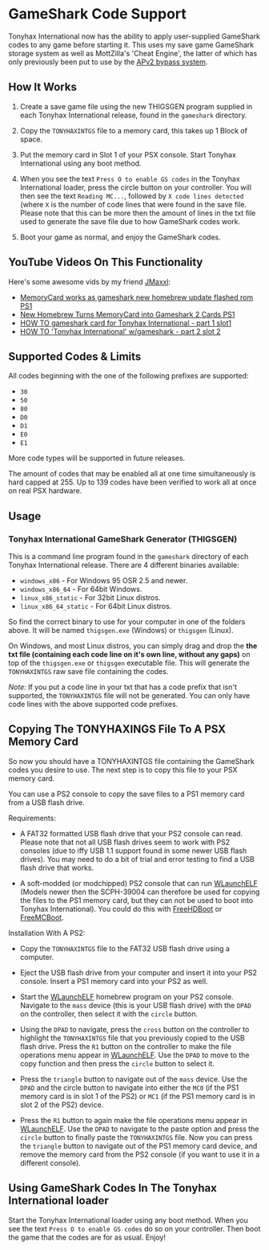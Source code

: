 # GameShark Code Support

Tonyhax International now has the ability to apply user-supplied GameShark codes to any game before starting it. This uses my save game GameShark storage system as well as MottZilla's 'Cheat Engine', the latter of which has only previously been put to use by the [APv2 bypass system](anti-piracy-bypass.md).

## How It Works

1) Create a save game file using the new THIGSGEN program supplied in each Tonyhax International release, found in the `gameshark` directory.

2) Copy the `TONYHAXINTGS` file to a memory card, this takes up 1 Block of space.

3) Put the memory card in Slot 1 of your PSX console. Start Tonyhax International using any boot method.

4) When you see the text `Press O to enable GS codes` in the Tonyhax International loader, press the circle button on your controller. You will then see the text `Reading MC...`, followed by `X code lines detected` (where `X` is the number of code lines that were found in the save file. Please note that this can be more then the amount of lines in the txt file used to generate the save file due to how GameShark codes work.
5) Boot your game as normal, and enjoy the GameShark codes.

## YouTube Videos On This Functionality

Here's some awesome vids by my friend [JMaxxl](https://github.com/JMaxxL):

* [MemoryCard works as gameshark new homebrew update flashed rom PS1](https://www.youtube.com/watch?v=msFBSE9-_n4)
* [New Homebrew Turns MemoryCard into Gameshark 2 Cards PS1](https://www.youtube.com/watch?v=rxkbzgrx2zk)
* [HOW TO gameshark card for Tonyhax International - part 1 slot1](https://www.youtube.com/watch?v=CaTJwnGzPCo)
* [HOW TO 'Tonyhax International' w/gameshark - part 2 slot 2](https://www.youtube.com/watch?v=TNlltRoVvjk)

## Supported Codes & Limits

All codes beginning with the one of the following prefixes are supported:

* `30`
* `50`
* `80`
* `D0`
* `D1`
* `E0`
* `E1`

More code types will be supported in future releases.

The amount of codes that may be enabled all at one time simultaneously is hard capped at 255. Up to 139 codes have been verified to work all at once on real PSX hardware.

## Usage

### Tonyhax International GameShark Generator (THIGSGEN)

This is a command line program found in the `gameshark` directory of each Tonyhax International release. There are 4 different binaries available:

*   `windows_x86` - For Windows 95 OSR 2.5 and newer.
*   `windows_x86_64` - For 64bit Windows.
*   `linux_x86_static` - For 32bit Linux distros.
*   `linux_x86_64_static` - For 64bit Linux distros.

So find the correct binary to use for your computer in one of the folders above. It will be named `thigsgen.exe` (Windows) or `thigsgen` (Linux). 

On Windows, and most Linux distros, you can simply drag and drop the **the txt file (containing each code line on it's own line, without any gaps)** on top of the `thigsgen.exe` or `thigsgen` executable file. This will generate the `TONYHAXINTGS` raw save file containing the codes.

_Note:_ If you put a code line in your txt that has a code prefix that isn't supported, the `TONYHAXINTGS` file will not be generated. You can only have code lines with the above supported code prefixes.

## Copying The TONYHAXINGS File To A PSX Memory Card

So now you should have a TONYHAXINTGS file containing the GameShark codes you desire to use. The next step is to copy this file to your PSX memory card.

You can use a PS2 console to copy the save files to a PS1 memory card from a USB flash drive.

Requirements:

* A FAT32 formatted USB flash drive that your PS2 console can read. Please note that not all USB flash drives seem to work with PS2 consoles (due to iffy USB 1.1 support found in some newer USB flash drives). You may need to do a bit of trial and error testing to find a USB flash drive that works.

* A soft-modded (or modchipped) PS2 console that can run [WLaunchELF](https://github.com/ps2homebrew/wLaunchELF) (Models newer then the SCPH-39004 can therefore be used for copying the files to the PS1 memory card, but they can not be used to boot into Tonyhax International). You could do this with [FreeHDBoot](https://www.ps2-home.com/forum/viewtopic.php?t=5208) or [FreeMCBoot](https://www.ps2-home.com/forum/viewtopic.php?t=1248).

Installation With A PS2:

* Copy the `TONYHAXINTGS` file to the FAT32 USB flash drive using a computer.

* Eject the USB flash drive from your computer and insert it into your PS2 console. Insert a PS1 memory card into your PS2 as well. 

* Start the [WLaunchELF](https://github.com/ps2homebrew/wLaunchELF) homebrew program on your PS2 console. Navigate to the `mass` device (this is your USB flash drive) with the `DPAD` on the controller, then select it with the `circle` button. 

* Using the `DPAD` to navigate, press the `cross` button on the controller to highlight the `TONYHAXINTGS` file that you previously copied to the USB flash drive. Press the `R1` button on the controller to make the file operations menu appear in [WLaunchELF](https://github.com/ps2homebrew/wLaunchELF). Use the `DPAD` to move to the copy function and then press the `circle` button to select it.

* Press the `triangle` button to navigate out of the `mass` device. Use the `DPAD` and the circle button to navigate into either the `MC0` (if the PS1 memory card is in slot 1 of the PS2) or `MC1` (if the PS1 memory card is in slot 2 of the PS2) device. 

* Press the `R1` button to again make the file operations menu appear in [WLaunchELF](https://github.com/ps2homebrew/wLaunchELF). Use the `DPAD` to navigate to the paste option and press the `circle` button to finally paste the `TONYHAXINTGS` file. Now you can press the `triangle` button to navigate out of the PS1 memory card device, and remove the memory card from the PS2 console (if you want to use it in a different console).

## Using GameShark Codes In The Tonyhax International loader

Start the Tonyhax International loader using any boot method. When you see the text `Press O to enable GS codes` do so on your controller. Then boot the game that the codes are for as usual. Enjoy!
